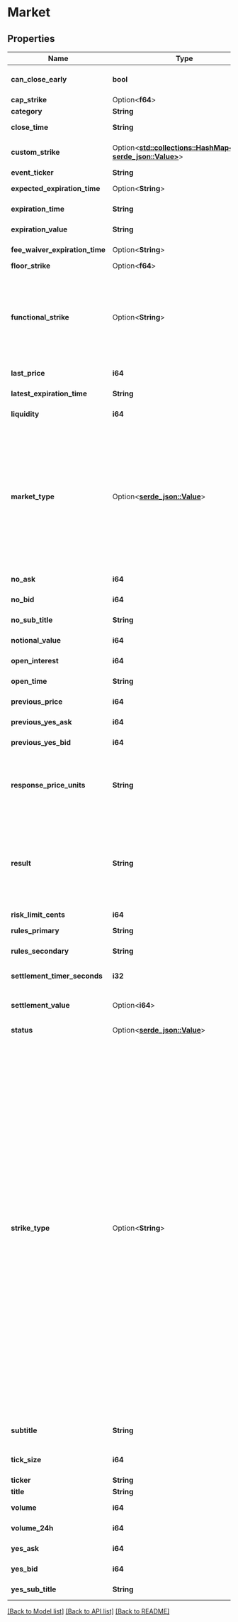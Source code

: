 # Market

## Properties

Name | Type | Description | Notes
------------ | ------------- | ------------- | -------------
**can_close_early** | **bool** | If true then this market can close earlier then the time provided on close_time. | 
**cap_strike** | Option<**f64**> |  | [optional]
**category** | **String** | Category for this market. | 
**close_time** | **String** | Date and time in the ISO 8601 spec. Example: 2022-11-30T15:00:00Z | 
**custom_strike** | Option<[**std::collections::HashMap<String, serde_json::Value>**](serde_json::Value.md)> | Expiration value for each target that leads to a YES settlement.  Filled only if \"strike_type\" is \"custom\". | [optional]
**event_ticker** | **String** | Unique identifier for events. | 
**expected_expiration_time** | Option<**String**> | Date and time in the ISO 8601 spec. Example: 2022-11-30T15:00:00Z | [optional]
**expiration_time** | **String** | Date and time in the ISO 8601 spec. Example: 2022-11-30T15:00:00Z | 
**expiration_value** | **String** | The value that was considered for the settlement. | 
**fee_waiver_expiration_time** | Option<**String**> | Date and time in the ISO 8601 spec. Example: 2022-11-30T15:00:00Z | [optional]
**floor_strike** | Option<**f64**> |  | [optional]
**functional_strike** | Option<**String**> | Mapping from expiration values to settlement values of the YES/LONG side, in centi-cents.  Filled only if \"market_type\" is \"scalar\" and \"strike_type\" is \"functional\".  Ex. f(x) = max(0, min(10000, 500 * x))  A scalar market with this functional strike and an expiration value of 10 would have a settlement value on the YES/LONG side of 5000 centi cents. | [optional]
**last_price** | **i64** | Price for the last traded yes contract on this market. | 
**latest_expiration_time** | **String** | Date and time in the ISO 8601 spec. Example: 2022-11-30T15:00:00Z | 
**liquidity** | **i64** | Value for current offers in this market in cents. | 
**market_type** | Option<[**serde_json::Value**](.md)> | Identifies the type of market, which affects its payout and structure.  binary: Every binary market has two sides, YES and NO. If the market's \"payout criterion\" is satisfied, it pays out the notional value to holders of YES. Otherwise, it pays out the notional value to holders of NO.  scalar: Every scalar market has two sides, LONG and SHORT (although these might be referred to as YES/NO in some API endpoints). At settlement, each contract's notional value is split between LONG and SHORT as described in the market rules. | 
**no_ask** | **i64** | Price for the lowest NO sell offer on this market. | 
**no_bid** | **i64** | Price for the highest NO buy offer on this market. | 
**no_sub_title** | **String** | Shortened title for the no side of this market. | 
**notional_value** | **i64** | The total value of a single contract at settlement. | 
**open_interest** | **i64** | Number of contracts bought on this market disconsidering netting. | 
**open_time** | **String** | Date and time in the ISO 8601 spec. Example: 2022-11-30T15:00:00Z | 
**previous_price** | **i64** | Price for the last traded yes contract on this market a day ago. | 
**previous_yes_ask** | **i64** | Price for the lowest YES sell offer on this market a day ago. | 
**previous_yes_bid** | **i64** | Price for the highest YES buy offer on this market a day ago. | 
**response_price_units** | **String** | The units used to express all price related fields in this response, including: prices, bids/asks, liquidity, notional and settlement values. usd_cent MONEY_UNIT_USD_CENT usd_centi_cent MONEY_UNIT_USD_CENTI_CENT | 
**result** | **String** | Settlement result for this market. Filled only after determination. Omitted for scalar markets.  MARKET_RESULT_NO_RESULT yes MARKET_RESULT_YES no MARKET_RESULT_NO void MARKET_RESULT_VOID all_no RANGED_MARKET_RESULT_ALL_NO all_yes RANGED_MARKET_RESULT_ALL_YES | 
**risk_limit_cents** | **i64** | Risk limit for this market in cents. | 
**rules_primary** | **String** | A plain language description of the most important market terms. | 
**rules_secondary** | **String** | A plain language description of secondary market terms. | 
**settlement_timer_seconds** | **i32** | The amount of time after determination that the market settles (pays out). | 
**settlement_value** | Option<**i64**> | The settlement value of the YES/LONG side of the contract. Only filled after determination. | [optional]
**status** | Option<[**serde_json::Value**](.md)> | Represents the current status of a market. | 
**strike_type** | Option<**String**> | Strike type defines how the market strike (expiration value) is defined and evaluated.  greater: It will be a single number. For YES outcome the expiration value should be greater than \"floor_strike\".  greater_or_equal: It will be a single number. For YES outcome the expiration value should be greater OR EQUAL than \"floor_strike\".  less: It will be a single number. For YES outcome the expiration value should be less than \"cap_strike\".  less_or_equal: It will be a single number. For YES outcome the expiration value should be less OR EQUAL than \"cap_strike\".  between: It will be two numbers. For YES outcome the expiration value should be between inclusive \"floor_strike\" and \"cap_strike\", that means expiration value needs to be greater or equal \"floor_strike\" and less or equal \"cap_strike\".  functional: For scalar markets only. A mapping from expiration values to settlement values of the YES/LONG side will be in \"functional_strike\".  custom: It will be one or more non-numerical values. For YES outcome the expiration values should be equal to the values in \"custom_strike\". unknown MarketStrikeTypeUnknown greater MarketStrikeTypeGreater less MarketStrikeTypeLess greater_or_equal MarketStrikeTypeGreaterOrEqual less_or_equal MarketStrikeTypeLessOrEqual between MarketStrikeTypeBetween functional MarketStrikeTypeFunctional custom MarketStrikeTypeCustom | [optional]
**subtitle** | **String** | Deprecated: Shortened title for this market. Use \"yes_sub_title\" or \"no_sub_title\" instead. | 
**tick_size** | **i64** | The minimum price movement in the market. All limit order prices must be in denominations of the tick size. | 
**ticker** | **String** | Unique identifier for markets. | 
**title** | **String** | Full title describing this market. | 
**volume** | **i64** | Number of contracts bought on this market. | 
**volume_24h** | **i64** | Number of contracts bought on this market in the past day. | 
**yes_ask** | **i64** | Price for the lowest YES sell offer on this market. | 
**yes_bid** | **i64** | Price for the highest YES buy offer on this market. | 
**yes_sub_title** | **String** | Shortened title for the yes side of this market. | 

[[Back to Model list]](../README.md#documentation-for-models) [[Back to API list]](../README.md#documentation-for-api-endpoints) [[Back to README]](../README.md)


